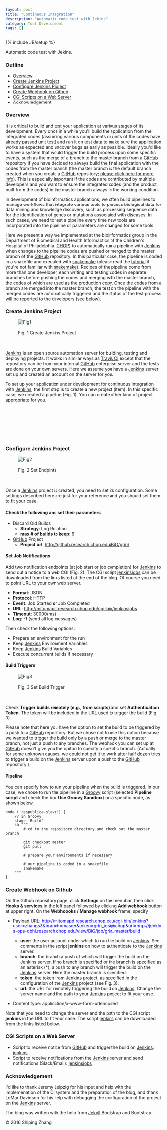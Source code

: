 ```yaml
---
layout: post
title: "Continuous Integration"
description: "Automatic code test with Jekins"
category: Tool Development
tags: []
---
```

<link href="/css/ci.css" rel="stylesheet">
{% include JB/setup %}

Automatic code test with Jekins.

### Outline

+ <a href="#overview">Overview</a>
+ <a href="#jenkins">Create Jenkins Project</a>
+ <a href="#conf">Configure Jenkins Project</a>
+ <a href="#webhook">Create Webhook on Github</a>
+ <a href="#scripts">CGI Scripts on a Web Server</a>
+ <a href="#ack">Acknowledgement</a>

<a name="overview"></a>

### Overview

It is critical to build and test your application at various stages of
its development.
Every once in a while you'll build the application
from the integrated codes
(assuming various components or units of the codes
have already passed unit test)
and run it on test data to make sure the application works as expected
and uncover bugs as early as possible.
Ideally you'd like to have a system that would trigger the build process
upon some specific events, such as the merge of a branch to the master branch
from a [GitHub](http://github.com) repository
if you have decided to always build the final application
with the codes from the master branch (the master branch is the default branch
created when you create a [GitHub](http://github.com) repository;
[please click here for more info](https://git-scm.com/book/en/v1/Git-Branching-What-a-Branch-Is)).
This is especially important if the codes are
contributed by multiple developers and
you want to ensure the integrated codes (and the product built from the codes)
in the master branch always in the working condition.

In development of bioinformatics applications,
we often build pipelines to manage workflows that integrate various tools 
to process biological data for data mining and knowledge discovery,
such as processing sequence data for the identification of
genes or mutations associated with diseases.
In such cases, we need to test a pipeline every time new tools
are incorporated into the pipeline or parameters are changed for some tools.

Here we present a way
we implemented at the bioinformatics group
in the Department of Biomedical and Health Informactics
of the Children's Hospital of Philadelphia
([CHOP](http://www.chop.edu))
to automatically run a pipeline
with [Jenkins](https://jenkins.io/)
when changes to the pipeline codes are pushed or merged to
the master branch of the [GitHub](http://github.com) repository.
In this particular case,
the pipeline is coded in a snakefile and executed with
[snakemake](https://pypi.python.org/pypi/snakemake)
(please read the
[tutorial](http://snakemake.bitbucket.org/snakemake-tutorial.html)
if you're not familiar with 
[snakemake](https://pypi.python.org/pypi/snakemake)).
Recipes of the pipeline come from more than one developer,
each writing and testing codes in separate branches
before pushing the codes and merging with the master branch,
the codes of which are used as the production copy.
Once the codes from a branch are merged into the master branch,
the test on the pipeline with the merged codes are automatically triggered
and the status of the test process will be reported to the developers
(see below).

<a name="jenkins"></a>

### Create Jenkins Project

<figure class="floatright">
<img src="/images/jenkins01.png" alt="Fig1" />
<br>
<br>
<figcaption class="caption">Fig. 1 Create Jenkins Project</figcaption>
<br>
<br>
</figure>

[Jenkins](https://jenkins.io/) is an open source automation server
for building, testing and deploying projects. It works in similar ways
as [Travis CI](https://travis-ci.org/) except that the repository
can be from your internal [GitHub](http://github.com) enterprise server
and the tests are done on your own servers.
Here we assume you have a [Jenkins](https://jenkins.io/) server set up
and created an account on the server for you.

To set up your application under development for continuous integration
with [Jenkins](https://jenkins.io/), 
the first step is to create a new project (item).
In this specific case,
we created a pipeline (Fig. 1).
You can create other kind of project appropriate for you.

<br>
<br>
<br>
<br>
<br>
<br>

<a name="conf"></a>

### Configure Jenkins Project

<figure class="floatright">
<img src="/images/jenkins02.png" alt="Fig2" />
<br>
<br>
<figcaption class="caption">Fig. 2 Set Endpints</figcaption>
<br>
<br>
</figure>

Once a [Jenkins](https://jenkins.io/) project is created, you need to set its configuration.
Some settings described here are just for your reference and
you should set them to fit your case.


#### Check the following and set their parameters

   * Discard Old Builds
      * **Strategy**: Log Rotation
      * **max # of builds to keep**: 6
   * [GitHub](http://github.com) Project
      * **Project url**: http://github.research.chop.edu/BiG/grin/


#### Set Job Notifications

Add two notification endpoints (at job start or job completion) for [Jenkins](https://jenkins.io/) to send out a notice to a web CGI (Fig. 2). The CGI script [jenkinsjobs](#scripts)
can be downloaded from the links listed at the end of the blog.
Of course you need to point URL to your own web server.

   * **Format**: JSON
   * **Protocol**: HTTP
   * **Event**: Job Started **or** Job Completed
   * **URL**: http://mitomapd.research.chop.edu/cgi-bin/jenkinsjobs
   * **Timeout**: 30000(ms)
   * **Log**: -1 (send all log messages)

Then check the following options:

   * Prepare an environment for the run
   * Keep [Jenkins](https://jenkins.io/) Environment Variables
   * Keep [Jenkins](https://jenkins.io/) Build Variables
   * Execute concurrent builds if necessary

#### Build Triggers

<figure class="floatright">
<img src="/images/jenkins03.png" alt="Fig3" />
<br>
<br>
<figcaption class="caption">Fig. 3 Set Build Trigger</figcaption>
<br>
<br>
</figure>


Check **Trigger builds remotely (e.g., from scripts)** and set
**Authentication Token**. The token will be included in the URL
used to trigger the build (Fig. 3).

Please note that here you have the option to set the build to
be triggered by a push to a [GitHub](http://github.com) repository.
But we chose not to use this option because
we wanted to trigger the build
only by a push or merge to the master branch, not just a push to any branches.
The webhook you can set up at [GitHub](http://github.com) doesn't give you
the opiton to specify a specific branch.
(Actually for some unknown causes,
we could not get it to work after half dozen tries
to trigger a build on the [Jenkins](https://jenkins.io/) server
upon a push to the [GitHub](http://github.com) repository.)


#### Pipeline

You can specify how to run your pipeline when the build is triggered.
In our case, we chose to run the pipeline in a [Groovy](http://www.groovy-lang.org/) script
(selected **Pipeline script** and
check the box **Use Groovy Sandbox**) on a specific node, as shown below.


```
node ('respublica-slave') {
    // in Groovy
    stage 'Build'
    sh """
        # cd to the repository directory and check out the master branch

        git checkout master
        git pull

        # prepare your environments if necessary

        # our pipeline is coded in a snakefile
        snakemake
    """
}
```


<a name="webhook"></a>

### Create Webhook on Github

On the Github repository page, click **Settings** on the menubar,
then click **Hooks & services** in the left panel followed by clicking
**Add webhook** button at upper right.
On the **Webhoooks / Manage webhook** frame, specify


   * Payload URL: <font color="blue">http&ratio;//mitomapd.research.chop.edu/cgi-bin/jenkins?user=zhangs3&branch=master&token=grin_test@chop&url=http&ratio;//jenkins-ops-dbhi.research.chop.edu/view/BiG/job/grin_master/build</font>

     * **user**: the user account under which to run the build on [Jenkins](https://jenkins.io/).
See comments in the script **jenkins** on how to authenticate to the [Jenkins](https://jenkins.io/) server.
     * **branch**: the branch a push of which will trigger the build
on the [Jenkins](https://jenkins.io/) server.
If no branch is specified or the branch is specified as an asterisk (*),
a push to any branch will trigger the build on the [Jenkins](https://jenkins.io/) server.
Here the master branch is specified.
     * **token**: the token from [Jenkins](https://jenkins.io/) project,
as specified in the configuration of the [Jenkins](https://jenkins.io/) project (see Fig. 3).
     * **url**: the URL for remotely triggering the build on [Jenkins](https://jenkins.io/).
Change the server name and the path to your [Jenkins](https://jenkins.io/) project to fit your case.

   * Content type: application/x-www-form-urlencoded


Note that you need to change the server and the path
to the CGI script **jenkins** in the
URL to fit your case. The script [jenkins](#scripts)
can be downloaded from the links listed below.

<a name="scripts"></a>

### CGI Scripts on a Web Server

   * Script to receive notice from [GitHub](http://github.com) and trigger the build on [Jenkins](https://jenkins.io/):
[jenkins](/data/ci/jenkins)
   * Script to receive notifications from the [Jenkins](https://jenkins.io/) server and send notifications (Slack/Email):
[jenkinsjobs](/data/ci/jenkinsjobs)

<a name="ack"></a>

### Acknowledgement

I'd like to thank Jeremy Leipzig
for his input and help
with the implemenation of the CI system
and the preparation of the blog, and thank LeMar Davidson
for his help with debugging the configuration
of the project on the [Jenkins](https://jenkins.io/) server.

The blog was written
with the help from [Jekyll](https://jekyllrb.com/) Bootstrap and Bootstrap.

&copy; 2016 Shiping Zhang

